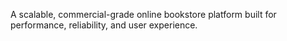 A scalable, commercial-grade online bookstore platform built for performance, reliability, and user experience.
